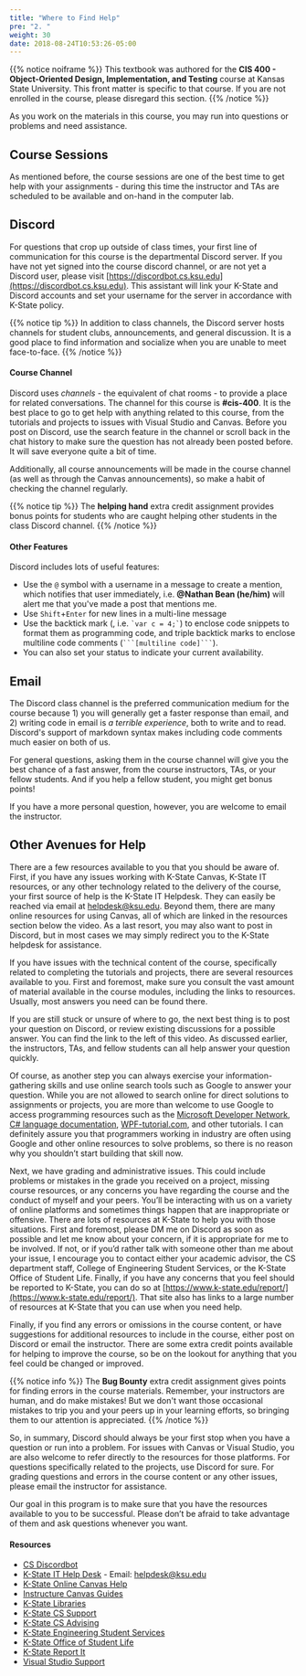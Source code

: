 ```yaml
---
title: "Where to Find Help"
pre: "2. "
weight: 30
date: 2018-08-24T10:53:26-05:00
---
```


{{% notice noiframe %}}
This textbook was authored for the **CIS 400 - Object-Oriented Design, Implementation, and Testing** course at Kansas State University.  This front matter is specific to that course.  If you are not enrolled in the course, please disregard this section.
{{% /notice %}}

As you work on the materials in this course, you may run into questions or problems and need assistance.

## Course Sessions
As mentioned before, the course sessions are one of the best time to get help with your assignments - during this time the instructor and TAs are scheduled to be available and on-hand in the computer lab. 


## Discord
For questions that crop up outside of class times, your first line of communication for this course is the departmental Discord server.   If you have not yet signed into the course discord channel, or are not yet a Discord user, please visit [https://discordbot.cs.ksu.edu](https://discordbot.cs.ksu.edu).  This assistant will link your K-State and Discord accounts and set your username for the server in accordance with K-State policy.

{{% notice tip %}}
In addition to class channels, the Discord server hosts channels for student clubs, announcements, and general discussion.  It is a good place to find information and socialize when you are unable to meet face-to-face.
{{% /notice %}}

#### Course Channel

Discord uses _channels_ - the equivalent of chat rooms - to provide a place for related conversations.  The channel for this course is **#cis-400**.  It is the best place to go to get help with anything related to this course, from the tutorials and projects to issues with Visual Studio and Canvas. Before you post on Discord, use the search feature in the channel or scroll back in the chat history to make sure the question has not already been posted before. It will save everyone quite a bit of time.

Additionally, all course announcements will be made in the course channel (as well as through the Canvas announcements), so make a habit of checking the channel regularly.


{{% notice tip %}}
The **helping hand** extra credit assignment provides bonus points for students who are caught helping other students in the class Discord channel.
{{% /notice %}}

#### Other Features

Discord includes lots of useful features:

* Use the `@` symbol with a username in a message to create a mention, which notifies that user immediately, i.e. **@Nathan Bean (he/him)** will alert me that you've made a post that mentions me. 
* Use `Shift`+`Enter` for new lines in a multi-line message
* Use the backtick mark (, i.e. `` `var c = 4;` ``) to enclose code snippets to format them as programming code, and triple backtick marks to enclose multiline code comments (`` ```[multiline code]``` ``).
* You can also set your status to indicate your current availability.

## Email
The Discord class channel is the preferred communication medium for the course because 1) you will generally get a faster response than email, and 2) writing code in email is _a terrible experience_, both to write and to read.  Discord's support of markdown syntax makes including code comments much easier on both of us.

For general questions, asking them in the course channel will give you the best chance of a fast answer, from the course instructors, TAs, or your fellow students.  And if you help a fellow student, you might get bonus points!

If you have a more personal question, however, you are welcome to email the instructor. 


## Other Avenues for Help

There are a few resources available to you that you should be aware of. First, if you have any issues working with K-State Canvas, K-State IT resources, or any other technology related to the delivery of the course, your first source of help is the K-State IT Helpdesk. They can easily be reached via email at [helpdesk@ksu.edu](mailto:helpdesk@ksu.edu). Beyond them, there are many online resources for using Canvas, all of which are linked in the resources section below the video. As a last resort, you may also want to post in Discord, but in most cases we may simply redirect you to the K-State helpdesk for assistance.

If you have issues with the technical content of the course, specifically related to completing the tutorials and projects, there are several resources available to you. First and foremost, make sure you consult the vast amount of material available in the course modules, including the links to resources. Usually, most answers you need can be found there.

If you are still stuck or unsure of where to go, the next best thing is to post your question on Discord, or review existing discussions for a possible answer. You can find the link to the left of this video. As discussed earlier, the instructors, TAs, and fellow students can all help answer your question quickly.

Of course, as another step you can always exercise your information-gathering skills and use online search tools such as Google to answer your question. While you are not allowed to search online for direct solutions to assignments or projects, you are more than welcome to use Google to access programming resources such as the [Microsoft Developer Network](https://developer.microsoft.com/en-us/), [C# language documentation](https://docs.microsoft.com/en-us/dotnet/csharp/tour-of-csharp/), [WPF-tutorial.com](https://www.wpf-tutorial.com/), and other tutorials. I can definitely assure you that programmers working in industry are often using Google and other online resources to solve problems, so there is no reason why you shouldn’t start building that skill now.

Next, we have grading and administrative issues. This could include problems or mistakes in the grade you received on a project, missing course resources, or any concerns you have regarding the course and the conduct of myself and your peers. You’ll be interacting with us on a variety of online platforms and sometimes things happen that are inappropriate or offensive. There are lots of resources at K-State to help you with those situations. First and foremost, please DM me on Discord as soon as possible and let me know about your concern, if it is appropriate for me to be involved. If not, or if you’d rather talk with someone other than me about your issue, I encourage you to contact either your academic advisor, the CS department staff, College of Engineering Student Services, or the K-State Office of Student Life. Finally, if you have any concerns that you feel should be reported to K-State, you can do so at [https://www.k-state.edu/report/](https://www.k-state.edu/report/). That site also has links to a large number of resources at K-State that you can use when you need help.

Finally, if you find any errors or omissions in the course content, or have suggestions for additional resources to include in the course, either post on Discord or email the instructor. There are some extra credit points available for helping to improve the course, so be on the lookout for anything that you feel could be changed or improved.

{{% notice info %}}
The **Bug Bounty** extra credit assignment gives points for finding errors in the course materials.  Remember, your instructors are human, and do make mistakes!  But we don't want those occasional mistakes to trip you and your peers up in your learning efforts, so bringing them to our attention is appreciated.
{{% /notice %}}

So, in summary, Discord should always be your first stop when you have a question or run into a problem. For issues with Canvas or Visual Studio, you are also welcome to refer directly to the resources for those platforms. For questions specifically related to the projects, use Discord for sure. For grading questions and errors in the course content or any other issues, please email the instructor for assistance.

Our goal in this program is to make sure that you have the resources available to you to be successful. Please don’t be afraid to take advantage of them and ask questions whenever you want.


#### Resources
* [CS Discordbot](https://discordbot.cs.ksu.edu)
* [K-State IT Help Desk](https://www.k-state.edu/its/helpdesk/) - Email: [helpdesk@ksu.edu](mailto:helpdesk@ksu.edu)
* [K-State Online Canvas Help](http://public.online.k-state.edu/help/)
* [Instructure Canvas Guides](https://community.canvaslms.com/community/answers/guides)
* [K-State Libraries](http://www.lib.k-state.edu/)
* [K-State CS Support](https://support.cs.ksu.edu/)
* [K-State CS Advising](https://www.cs.ksu.edu/undergraduate/advising/)
* [K-State Engineering Student Services](https://www.engg.ksu.edu/studentservices/)
* [K-State Office of Student Life](https://www.k-state.edu/studentlife/)
* [K-State Report It](https://www.k-state.edu/report/)
* [Visual Studio Support](https://visualstudio.microsoft.com/support/)